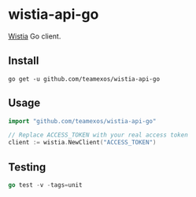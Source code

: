 # wistia-api-go

[Wistia](https://wistia.com/support/developers) Go client.

## Install

```
go get -u github.com/teamexos/wistia-api-go
```

## Usage

```go
import "github.com/teamexos/wistia-api-go"

// Replace ACCESS_TOKEN with your real access token
client := wistia.NewClient("ACCESS_TOKEN")
```

## Testing

```go
go test -v -tags=unit
```